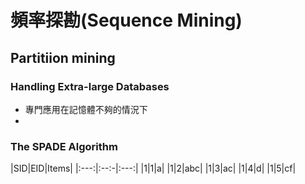 # 頻率探勘(Sequence Mining)

## Partitiion mining
### Handling Extra-large Databases
* 專門應用在記憶體不夠的情況下
* 

### The SPADE Algorithm

|SID|EID|Items|
|:---:|:--:-|:---:|
|1|1|a|
|1|2|abc|
|1|3|ac|
|1|4|d|
|1|5|cf|
